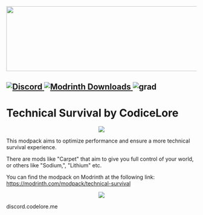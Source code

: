 <center><a title="https://modrinth.com/modpack/technical-survival" href="https://modrinth.com/modpack/technical-survival"><img src="https://dl.codelore.me/modrinth2.png" alt="" width="596" height="172"></a></center>
<h2><a href="https://discord.gg/RMAjVZBP3K" rel="noopener nofollow ugc">
<img alt="Discord" src="https://img.shields.io/discord/1100493137585127507?color=5865F2&style=for-the-badge" alt="Discord"> 
</a>
<a href="https://modrinth.com/modpack/technical-survival"><img alt="Modrinth Downloads" src="https://img.shields.io/modrinth/dt/s9nD0w2g?color=1bd96a&style=for-the-badge"> 
</a> 
<img src="https://i.imgur.com/f1jZ0cr.png" alt="grad"></h2> 
</a>


# Technical Survival by CodiceLore

<center><span><em><img src="https://dl.codelore.me/separatore1.png"></em></span></center>

This modpack aims to optimize performance and ensure a more technical survival experience.

There are mods like "Carpet" that aim to give you full control of your world, or others like "Sodium,", "Lithium" etc.

You can find the modpack on Modrinth at the following link: https://modrinth.com/modpack/technical-survival

<center><span><em><img src="https://dl.codelore.me/separatore1.png"></em></span></center>

discord.codelore.me
